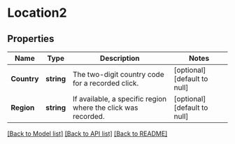# Location2

## Properties
Name | Type | Description | Notes
------------ | ------------- | ------------- | -------------
**Country** | **string** | The two-digit country code for a recorded click. | [optional] [default to null]
**Region** | **string** | If available, a specific region where the click was recorded. | [optional] [default to null]

[[Back to Model list]](../README.md#documentation-for-models) [[Back to API list]](../README.md#documentation-for-api-endpoints) [[Back to README]](../README.md)

